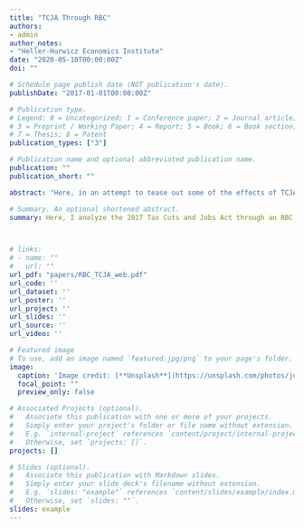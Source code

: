 ```yaml
---
title: "TCJA Through RBC"
authors:
- admin
author_notes:
- "Heller-Hurwicz Economics Institute"
date: "2020-05-10T00:00:00Z"
doi: ""

# Schedule page publish date (NOT publication's date).
publishDate: "2017-01-01T00:00:00Z"

# Publication type.
# Legend: 0 = Uncategorized; 1 = Conference paper; 2 = Journal article;
# 3 = Preprint / Working Paper; 4 = Report; 5 = Book; 6 = Book section;
# 7 = Thesis; 8 = Patent
publication_types: ["3"]

# Publication name and optional abbreviated publication name.
publication: ""
publication_short: ""

abstract: "Here, in an attempt to tease out some of the effects of TCJA on the economy, we sketch out a basic RBC model with two exogenous processes: productivity shocks and a proportional tax on capital income. The point here is to illustrate that even a simple model has substantial explanatory power over relevant policy events and their outcomes."

# Summary. An optional shortened abstract.
summary: Here, I analyze the 2017 Tax Cuts and Jobs Act through an RBC model. The point here is to illustrate that even a simple model has substantial explanatory power over relevant policy events.



# links:
# - name: ""
#   url: ""
url_pdf: "papers/RBC_TCJA_web.pdf"
url_code: ''
url_dataset: ''
url_poster: ''
url_project: ''
url_slides: ''
url_source: ''
url_video: ''

# Featured image
# To use, add an image named `featured.jpg/png` to your page's folder. 
image:
  caption: 'Image credit: [**Unsplash**](https://unsplash.com/photos/jdD8gXaTZsc)'
  focal_point: ""
  preview_only: false

# Associated Projects (optional).
#   Associate this publication with one or more of your projects.
#   Simply enter your project's folder or file name without extension.
#   E.g. `internal-project` references `content/project/internal-project/index.md`.
#   Otherwise, set `projects: []`.
projects: []

# Slides (optional).
#   Associate this publication with Markdown slides.
#   Simply enter your slide deck's filename without extension.
#   E.g. `slides: "example"` references `content/slides/example/index.md`.
#   Otherwise, set `slides: ""`.
slides: example
---
```

